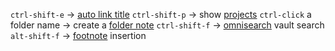 `ctrl-shift-e` -> [auto link title](obsidian://show-plugin?id=obsidian-auto-link-title)
`ctrl-shift-p` -> show [projects](obsidian://show-plugin?id=obsidian-projects)
`ctrl-click` a folder name -> create a [folder note](obsidian://show-plugin?id=folder-note-plugin)
`ctrl-shift-f` -> [omnisearch](obsidian://show-plugin?id=omnisearch) vault search
`alt-shift-f` -> [footnote](obsidian://show-plugin?id=obsidian-footnotes) insertion
